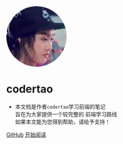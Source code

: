 <img width="160px" style="border-radius: 50%" bor src="style/sandy.jpg">

# **codertao**

- 本文档是作者`codertao`学习前端的笔记<br>旨在为大家提供一个较完整的 前端学习路线<br>如果本文能为您得到帮助，请给予支持！

[GitHub](https://github.com/likesandy)
[开始阅读](/readme)
